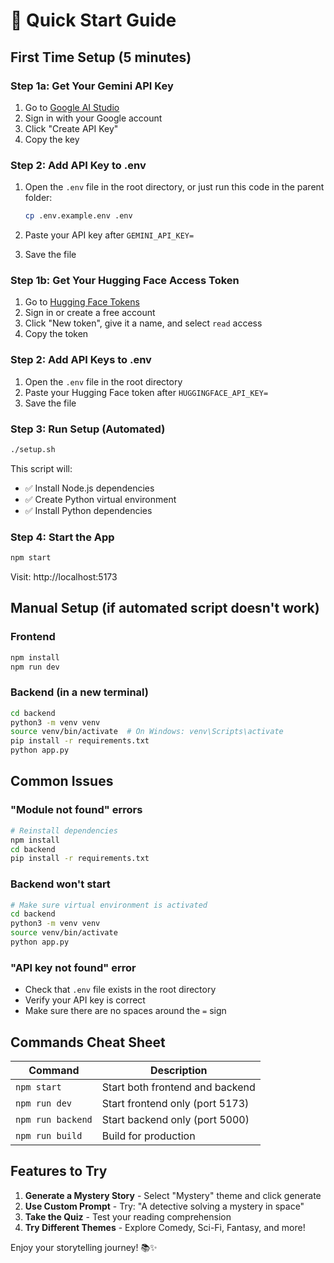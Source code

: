# 🚀 Quick Start Guide

## First Time Setup (5 minutes)

### Step 1a: Get Your Gemini API Key
1. Go to [Google AI Studio](https://makersuite.google.com/app/apikey)
2. Sign in with your Google account
3. Click "Create API Key"
4. Copy the key

### Step 2: Add API Key to .env
1. Open the `.env` file in the root directory, or just run this code in the parent folder:

   ```bash
   cp .env.example.env .env
   ```
2. Paste your API key after `GEMINI_API_KEY=`
3. Save the file



### Step 1b: Get Your Hugging Face Access Token
1. Go to [Hugging Face Tokens](https://huggingface.co/settings/tokens)
2. Sign in or create a free account
3. Click "New token", give it a name, and select `read` access
4. Copy the token

### Step 2: Add API Keys to .env
1. Open the `.env` file in the root directory
3. Paste your Hugging Face token after `HUGGINGFACE_API_KEY=`
4. Save the file



### Step 3: Run Setup (Automated)
```bash
./setup.sh
```

This script will:
- ✅ Install Node.js dependencies
- ✅ Create Python virtual environment
- ✅ Install Python dependencies

### Step 4: Start the App
```bash
npm start
```

Visit: http://localhost:5173

## Manual Setup (if automated script doesn't work)

### Frontend
```bash
npm install
npm run dev
```

### Backend (in a new terminal)
```bash
cd backend
python3 -m venv venv
source venv/bin/activate  # On Windows: venv\Scripts\activate
pip install -r requirements.txt
python app.py
```

## Common Issues

### "Module not found" errors
```bash
# Reinstall dependencies
npm install
cd backend
pip install -r requirements.txt
```

### Backend won't start
```bash
# Make sure virtual environment is activated
cd backend
python3 -m venv venv
source venv/bin/activate
python app.py
```

### "API key not found" error
- Check that `.env` file exists in the root directory
- Verify your API key is correct
- Make sure there are no spaces around the `=` sign

## Commands Cheat Sheet

| Command | Description |
|---------|-------------|
| `npm start` | Start both frontend and backend |
| `npm run dev` | Start frontend only (port 5173) |
| `npm run backend` | Start backend only (port 5000) |
| `npm run build` | Build for production |

## Features to Try

1. **Generate a Mystery Story** - Select "Mystery" theme and click generate
2. **Use Custom Prompt** - Try: "A detective solving a mystery in space"
3. **Take the Quiz** - Test your reading comprehension
4. **Try Different Themes** - Explore Comedy, Sci-Fi, Fantasy, and more!

Enjoy your storytelling journey! 📚✨
